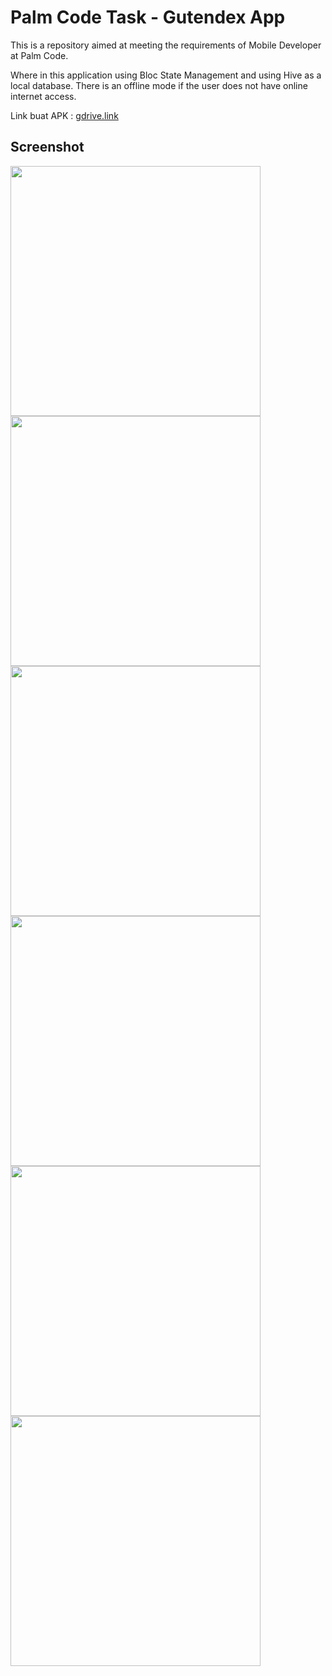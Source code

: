 # Palm Code Task - Gutendex App

This is a repository aimed at meeting the requirements of Mobile Developer at Palm Code.

Where in this application using Bloc State Management and using Hive as a local database. There is an offline mode if the user does not have online internet access.

Link buat APK : [gdrive.link](https://drive.google.com/file/d/1CERKkB0H6_5yPavfquO9DkHK51pb9jev/view?usp=sharing "Google Drive for APK")

## Screenshot
<p float="left">
  <img src= "app1.jpeg" height=400>
  <img src= "app2.jpeg" height=400>
  <img src= "app3.jpeg" height=400>
  <img src= "app4.jpeg" height=400>
  <img src= "app5.jpeg" height=400>
  <img src= "app6.jpeg" height=400>
</p>
